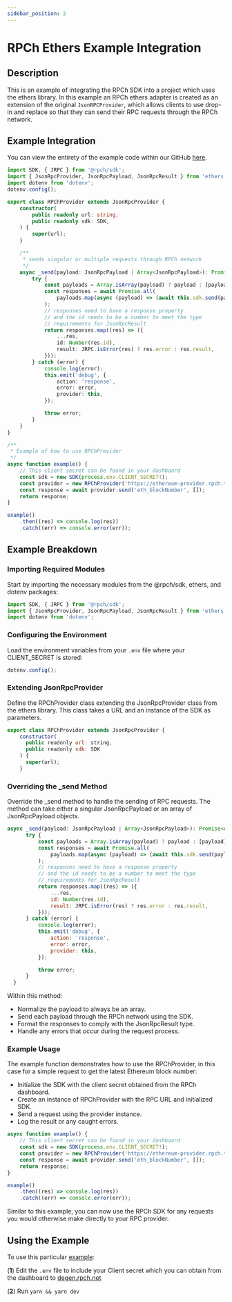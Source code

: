 ```yaml
---
sidebar_position: 2
---
```


# RPCh Ethers Example Integration

## Description

This is an example of integrating the RPCh SDK into a project which uses the ethers library. In this example an RPCh ethers adapter is created as an extension of the original `JsonRPCProvider`, which allows clients to use drop-in and replace so that they can send their RPC requests through the RPCh network.

## Example Integration

You can view the entirety of the example code within our GitHub [here](https://github.com/Rpc-h/RPCh/blob/main/examples/ethers/src/index.ts).

```TypeScript
import SDK, { JRPC } from '@rpch/sdk';
import { JsonRpcProvider, JsonRpcPayload, JsonRpcResult } from 'ethers';
import dotenv from 'dotenv';
dotenv.config();

export class RPChProvider extends JsonRpcProvider {
    constructor(
        public readonly url: string,
        public readonly sdk: SDK,
    ) {
        super(url);
    }

    /**
     * sends singular or multiple requests through RPCh network
     */
    async _send(payload: JsonRpcPayload | Array<JsonRpcPayload>): Promise<Array<JsonRpcResult>> {
        try {
            const payloads = Array.isArray(payload) ? payload : [payload];
            const responses = await Promise.all(
                payloads.map(async (payload) => (await this.sdk.send(payload)).json()),
            );
            // responses need to have a response property
            // and the id needs to be a number to meet the type
            // requirements for JsonRpcResult
            return responses.map((res) => ({
                ...res,
                id: Number(res.id),
                result: JRPC.isError(res) ? res.error : res.result,
            }));
        } catch (error) {
            console.log(error);
            this.emit('debug', {
                action: 'response',
                error: error,
                provider: this,
            });

            throw error;
        }
    }
}

/**
 * Example of how to use RPChProvider
 */
async function example() {
    // This client secret can be found in your dashboard
    const sdk = new SDK(process.env.CLIENT_SECRET!);
    const provider = new RPChProvider('https://ethereum-provider.rpch.tech', sdk);
    const response = await provider.send('eth_blockNumber', []);
    return response;
}

example()
    .then((res) => console.log(res))
    .catch((err) => console.error(err));
```

## Example Breakdown

### Importing Required Modules

Start by importing the necessary modules from the @rpch/sdk, ethers, and dotenv packages:

```JavaScript
import SDK, { JRPC } from '@rpch/sdk';
import { JsonRpcProvider, JsonRpcPayload, JsonRpcResult } from 'ethers';
import dotenv from 'dotenv';
```

### Configuring the Environment

Load the environment variables from your `.env` file where your CLIENT_SECRET is stored:

```JavaScript
dotenv.config();
```

### Extending JsonRpcProvider

Define the RPChProvider class extending the JsonRpcProvider class from the ethers library. This class takes a URL and an instance of the SDK as parameters.

```JavaScript
export class RPChProvider extends JsonRpcProvider {
    constructor(
      public readonly url: string, 
      public readonly sdk: SDK
    ) {
      super(url);
    }
```

### Overriding the _send Method

Override the _send method to handle the sending of RPC requests. The method can take either a singular JsonRpcPayload or an array of JsonRpcPayload objects.

```JavaScript
async _send(payload: JsonRpcPayload | Array<JsonRpcPayload>): Promise<Array<JsonRpcResult>> {
      try {
          const payloads = Array.isArray(payload) ? payload : [payload];
          const responses = await Promise.all(
              payloads.map(async (payload) => (await this.sdk.send(payload)).json()),
          );
          // responses need to have a response property
          // and the id needs to be a number to meet the type
          // requirements for JsonRpcResult
          return responses.map((res) => ({
              ...res,
              id: Number(res.id),
              result: JRPC.isError(res) ? res.error : res.result,
          }));
      } catch (error) {
          console.log(error);
          this.emit('debug', {
              action: 'response',
              error: error,
              provider: this,
          });

          throw error;
      }
  }
```

Within this method:

- Normalize the payload to always be an array.
- Send each payload through the RPCh network using the SDK.
- Format the responses to comply with the JsonRpcResult type.
- Handle any errors that occur during the request process.

### Example Usage

The example function demonstrates how to use the RPChProvider, in this case for a simple request to get the latest Ethereum block number:

- Initialize the SDK with the client secret obtained from the RPCh dashboard.
- Create an instance of RPChProvider with the RPC URL and initialized SDK.
- Send a request using the provider instance.
- Log the result or any caught errors.

```JavaScript
async function example() {
    // This client secret can be found in your dashboard
    const sdk = new SDK(process.env.CLIENT_SECRET!);
    const provider = new RPChProvider('https://ethereum-provider.rpch.tech', sdk);
    const response = await provider.send('eth_blockNumber', []);
    return response;
}

example()
    .then((res) => console.log(res))
    .catch((err) => console.error(err));
```

Similar to this example, you can now use the RPCh SDK for any requests you would otherwise make directly to your RPC provider. 

## Using the Example

To use this particular [example](https://github.com/Rpc-h/RPCh/blob/main/examples/ethers/src/index.ts): 

(**1**) Edit the `.env` file to include your Client secret which you can obtain from the dashboard to [degen.rpch.net](https://degen.rpch.net/)

(**2**) Run `yarn && yarn dev`